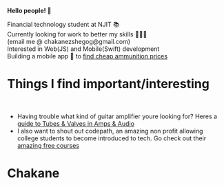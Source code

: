 <html>

<b>Hello people! 🤝 </b>

<body>

<div class="intro">
<p>
  Financial technology student at NJIT 📚<br>
  Currently looking for work to better my skills 👨🏾‍💻 <br>
  (email me @ chakanezshegog@gmail.com)<br>
  Interested in Web(JS) and Mobile(Swift) development<br>
  Building a mobile app 📱 to <a href="https://github.com/chakane3/crispy-computing-machine">find cheap ammunition prices</a>
</p>
</div>


<div class="interests">
<p>
  <h1>Things I find important/interesting</h1><br>
  
  <ul>
  <li> Having trouble what kind of guitar amplifier youre looking for? Heres a <a href="https://spartanmusic.co.uk/blogs/smblog/beginner-guide-to-tubes-valves-in-amps-audio"> guide to Tubes & Valves in Amps & Audio</a> </li>
  <li> I also want to shout out codepath, an amazing non profit allowing college students to become introduced to tech. Go check out their  <a href="https://codepath.org"> amazing free courses</a>
  </li>
  </ul>
  
</p>
</div>

<div class="stats">
  <h1>Chakane</h1>
  
  
</div>
<a rel="stylesheet" href="readme.css">
</body>
</html>


